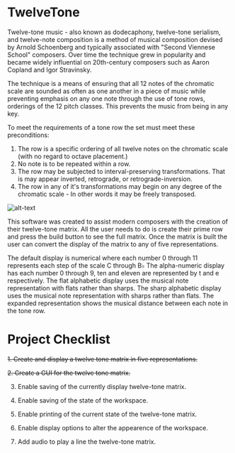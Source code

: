# TwelveTone

Twelve-tone music - also known as dodecaphony, twelve-tone serialism, and twelve-note composition
is a method of musical composition devised by Arnold Schoenberg and typically associated with
"Second Viennese School" composers. Over time the technique grew in popularity and became widely
influential on 20th-century composers such as Aaron Copland and Igor Stravinsky. 

The technique is a means of ensuring that all 12 notes of the chromatic scale are sounded as often
as one another in a piece of music while preventing emphasis on any one note through the use of
tone rows, orderings of the 12 pitch classes. This prevents the music from being in any key. 

To meet the requirements of a tone row the set must meet these preconditions:

1. The row is a specific ordering of all twelve notes on the chromatic scale 
   (with no regard to octave placement.)
2. No note is to be repeated within a row.
3. The row may be subjected to interval-preserving transformations.
   That is may appear inverted, retrograde, or retrograde-inversion.
4. The row in any of it's transformations may begin on any degree of the chromatic scale - 
   In other words it may be freely transposed. 

![alt-text](http://musicclasshub.weebly.com/uploads/1/8/5/5/18552840/2896867_orig.png)

This software was created to assist modern composers with the creation of their twelve-tone matrix.
All the user needs to do is create their prime row and press the build button to see the full matrix.
Once the matrix is built the user can convert the display of the matrix to any of five representations.

The default display is numerical where each number 0 through 11 represents each step of the scale C through B♭
The alpha-numeric display has each number 0 through 9, ten and eleven are represented by t and e respectively.
The flat alphabetic display uses the musical note representation with flats rather than sharps.
The sharp alphabetic display uses the musical note representation with sharps rather than flats. 
The expanded representation shows the musical distance between each note in the tone row. 

# Project Checklist

~~1. Create and display a twelve tone matrix in five representations.~~

~~2. Create a GUI for the twelve tone matrix.~~

3. Enable saving of the currently display twelve-tone matrix.

4. Enable saving of the state of the workspace.

5. Enable printing of the current state of the twelve-tone matrix.

6. Enable display options to alter the appearence of the workspace.

7. Add audio to play a line the twelve-tone matrix. 

